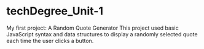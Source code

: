 # techDegree_Unit-1
 My first project: A Random Quote Generator
This project used basic JavaScript syntax and data structures to display a randomly selected quote each time the user clicks a button.
